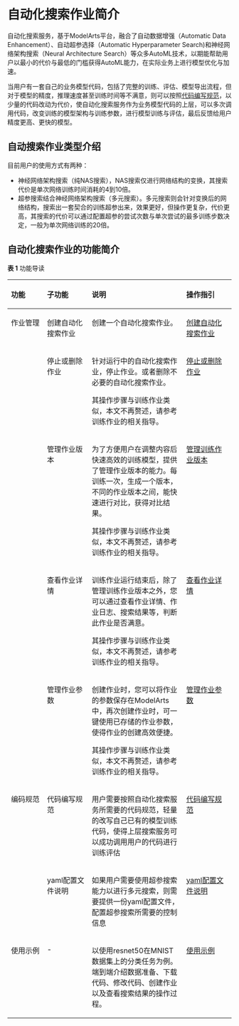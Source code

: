 # 自动化搜索作业简介<a name="modelarts_23_0151"></a>

自动化搜索服务，基于ModelArts平台，融合了自动数据增强（Automatic Data Enhancement）、自动超参选择（Automatic Hyperparameter Search\)和神经网络架构搜索（Neural Architecture Search）等众多AutoML技术，以期能帮助用户以最小的代价与最低的门槛获得AutoML能力，在实际业务上进行模型优化与加速。

当用户有一套自己的业务模型代码，包括了完整的训练、评估、模型导出流程，但对于模型的精度，推理速度甚至训练时间等不满意，则可以按照[代码编写规范](代码编写规范.md)，以少量的代码改动为代价，使自动化搜索服务作为业务模型代码的上层，可以多次调用代码，改变训练的模型架构与训练参数，进行模型训练与评估，最后反馈给用户精度更高、更快的模型。

## 自动搜索作业类型介绍<a name="section4714125734511"></a>

目前用户的使用方式有两种：

-   神经网络架构搜索（纯NAS搜索），NAS搜索仅进行网络结构的变换，其搜索代价是单次网络训练时间消耗的4到10倍。
-   超参搜索结合神经网络架构搜索（多元搜索）。多元搜索则会针对变换后的网络结构，搜索出一套契合的训练超参出来，效果更好，但操作更复杂，代价更高，其搜索的代价可以通过配置超参的尝试次数与单次尝试的最多训练步数决定，一般为单次网络训练的20倍。

## 自动化搜索作业的功能简介<a name="section1151082520165"></a>

**表 1**  功能导读

<a name="table1085204812323"></a>
<table><thead align="left"><tr id="row2851048143220"><th class="cellrowborder" valign="top" width="16.09%" id="mcps1.2.5.1.1"><p id="p685134818326"><a name="p685134818326"></a><a name="p685134818326"></a>功能</p>
</th>
<th class="cellrowborder" valign="top" width="19.950000000000003%" id="mcps1.2.5.1.2"><p id="p108534843212"><a name="p108534843212"></a><a name="p108534843212"></a>子功能</p>
</th>
<th class="cellrowborder" valign="top" width="42.17%" id="mcps1.2.5.1.3"><p id="p78504813217"><a name="p78504813217"></a><a name="p78504813217"></a>说明</p>
</th>
<th class="cellrowborder" valign="top" width="21.790000000000003%" id="mcps1.2.5.1.4"><p id="p12681421143317"><a name="p12681421143317"></a><a name="p12681421143317"></a>操作指引</p>
</th>
</tr>
</thead>
<tbody><tr id="row163431823313"><td class="cellrowborder" rowspan="5" valign="top" width="16.09%" headers="mcps1.2.5.1.1 "><p id="p7351187330"><a name="p7351187330"></a><a name="p7351187330"></a>作业管理</p>
</td>
<td class="cellrowborder" valign="top" width="19.950000000000003%" headers="mcps1.2.5.1.2 "><p id="p53531813316"><a name="p53531813316"></a><a name="p53531813316"></a>创建自动化搜索作业</p>
</td>
<td class="cellrowborder" valign="top" width="42.17%" headers="mcps1.2.5.1.3 "><p id="p83513188338"><a name="p83513188338"></a><a name="p83513188338"></a>创建一个自动化搜索作业。</p>
</td>
<td class="cellrowborder" valign="top" width="21.790000000000003%" headers="mcps1.2.5.1.4 "><p id="p9268172115339"><a name="p9268172115339"></a><a name="p9268172115339"></a><a href="创建自动化搜索作业.md">创建自动化搜索作业</a></p>
</td>
</tr>
<tr id="row158564815321"><td class="cellrowborder" valign="top" headers="mcps1.2.5.1.1 "><p id="p28684818326"><a name="p28684818326"></a><a name="p28684818326"></a>停止或删除作业</p>
</td>
<td class="cellrowborder" valign="top" headers="mcps1.2.5.1.2 "><p id="p386144813210"><a name="p386144813210"></a><a name="p386144813210"></a>针对运行中的自动化搜索作业，停止作业。或者删除不必要的自动化搜索作业。</p>
<p id="p06121053173416"><a name="p06121053173416"></a><a name="p06121053173416"></a>其操作步骤与训练作业类似，本文不再赘述，请参考训练作业的相关指导。</p>
</td>
<td class="cellrowborder" valign="top" headers="mcps1.2.5.1.3 "><p id="p1126852117334"><a name="p1126852117334"></a><a name="p1126852117334"></a><a href="停止或删除作业.md">停止或删除作业</a></p>
</td>
</tr>
<tr id="row386548123210"><td class="cellrowborder" valign="top" headers="mcps1.2.5.1.1 "><p id="p38674863212"><a name="p38674863212"></a><a name="p38674863212"></a>管理作业版本</p>
</td>
<td class="cellrowborder" valign="top" headers="mcps1.2.5.1.2 "><p id="p98694819327"><a name="p98694819327"></a><a name="p98694819327"></a>为了方便用户在调整内容后快速高效的训练模型，提供了管理作业版本的能力。每训练一次，生成一个版本，不同的作业版本之间，能快速进行对比，获得对比结果。</p>
<p id="p048513118377"><a name="p048513118377"></a><a name="p048513118377"></a>其操作步骤与训练作业类似，本文不再赘述，请参考训练作业的相关指导。</p>
</td>
<td class="cellrowborder" valign="top" headers="mcps1.2.5.1.3 "><p id="p02689217331"><a name="p02689217331"></a><a name="p02689217331"></a><a href="管理训练作业版本.md">管理训练作业版本</a></p>
</td>
</tr>
<tr id="row1186194816326"><td class="cellrowborder" valign="top" headers="mcps1.2.5.1.1 "><p id="p88664843217"><a name="p88664843217"></a><a name="p88664843217"></a>查看作业详情</p>
</td>
<td class="cellrowborder" valign="top" headers="mcps1.2.5.1.2 "><p id="p1386134813322"><a name="p1386134813322"></a><a name="p1386134813322"></a>训练作业运行结束后，除了管理训练作业版本之外，您可以通过查看作业详情、作业日志、搜索结果等，判断此作业是否满意。</p>
<p id="p83605399388"><a name="p83605399388"></a><a name="p83605399388"></a>其操作步骤与训练作业类似，本文不再赘述，请参考训练作业的相关指导。</p>
</td>
<td class="cellrowborder" valign="top" headers="mcps1.2.5.1.3 "><p id="p3268112116337"><a name="p3268112116337"></a><a name="p3268112116337"></a><a href="查看作业详情.md">查看作业详情</a></p>
</td>
</tr>
<tr id="row9397185183317"><td class="cellrowborder" valign="top" headers="mcps1.2.5.1.1 "><p id="p53976512333"><a name="p53976512333"></a><a name="p53976512333"></a>管理作业参数</p>
</td>
<td class="cellrowborder" valign="top" headers="mcps1.2.5.1.2 "><p id="p257725720381"><a name="p257725720381"></a><a name="p257725720381"></a>创建作业时，您可以将作业的参数保存在ModelArts中，再次创建作业时，可一键使用已存储的作业参数，使得作业的创建高效便捷。</p>
<p id="p1239725116337"><a name="p1239725116337"></a><a name="p1239725116337"></a>其操作步骤与训练作业类似，本文不再赘述，请参考训练作业的相关指导。</p>
</td>
<td class="cellrowborder" valign="top" headers="mcps1.2.5.1.3 "><p id="p3397135114336"><a name="p3397135114336"></a><a name="p3397135114336"></a><a href="管理作业参数.md">管理作业参数</a></p>
</td>
</tr>
<tr id="row133972513333"><td class="cellrowborder" rowspan="2" valign="top" width="16.09%" headers="mcps1.2.5.1.1 "><p id="p1839785143310"><a name="p1839785143310"></a><a name="p1839785143310"></a>编码规范</p>
</td>
<td class="cellrowborder" valign="top" width="19.950000000000003%" headers="mcps1.2.5.1.2 "><p id="p1139795133310"><a name="p1139795133310"></a><a name="p1139795133310"></a>代码编写规范</p>
</td>
<td class="cellrowborder" valign="top" width="42.17%" headers="mcps1.2.5.1.3 "><p id="p339715515334"><a name="p339715515334"></a><a name="p339715515334"></a>用户需要按照自动化搜索服务所需要的代码规范，轻量的改写自己已有的模型训练代码，使得上层搜索服务可以成功调用用户的代码进行训练评估</p>
</td>
<td class="cellrowborder" valign="top" width="21.790000000000003%" headers="mcps1.2.5.1.4 "><p id="p8397195173315"><a name="p8397195173315"></a><a name="p8397195173315"></a><a href="代码编写规范.md">代码编写规范</a></p>
</td>
</tr>
<tr id="row4397851183316"><td class="cellrowborder" valign="top" headers="mcps1.2.5.1.1 "><p id="p33971451143315"><a name="p33971451143315"></a><a name="p33971451143315"></a>yaml配置文件说明</p>
</td>
<td class="cellrowborder" valign="top" headers="mcps1.2.5.1.2 "><p id="p7397551193311"><a name="p7397551193311"></a><a name="p7397551193311"></a>如果用户需要使用超参搜索能力以进行多元搜索，则需要提供一份yaml配置文件，配置超参搜索所需要的控制信息</p>
</td>
<td class="cellrowborder" valign="top" headers="mcps1.2.5.1.3 "><p id="p1397145193320"><a name="p1397145193320"></a><a name="p1397145193320"></a><a href="yaml配置文件说明.md">yaml配置文件说明</a></p>
</td>
</tr>
<tr id="row202471329153510"><td class="cellrowborder" valign="top" width="16.09%" headers="mcps1.2.5.1.1 "><p id="p2248132963517"><a name="p2248132963517"></a><a name="p2248132963517"></a>使用示例</p>
</td>
<td class="cellrowborder" valign="top" width="19.950000000000003%" headers="mcps1.2.5.1.2 "><p id="p7248142918359"><a name="p7248142918359"></a><a name="p7248142918359"></a>-</p>
</td>
<td class="cellrowborder" valign="top" width="42.17%" headers="mcps1.2.5.1.3 "><p id="p1824832911358"><a name="p1824832911358"></a><a name="p1824832911358"></a>以使用resnet50在MNIST数据集上的分类任务为例。端到端介绍数据准备、下载代码、修改代码、创建作业以及查看搜索结果的操作过程。</p>
</td>
<td class="cellrowborder" valign="top" width="21.790000000000003%" headers="mcps1.2.5.1.4 "><p id="p2248152917351"><a name="p2248152917351"></a><a name="p2248152917351"></a><a href="使用示例.md">使用示例</a></p>
</td>
</tr>
</tbody>
</table>

